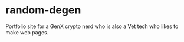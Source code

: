 # random-degen
Portfolio site for a GenX crypto nerd who is also a Vet tech who likes to make web pages.  
